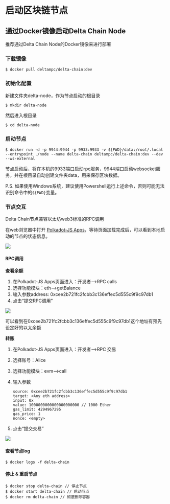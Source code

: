 # 启动区块链节点

## 通过Docker镜像启动Delta Chain Node

推荐通过Delta Chain Node的Docker镜像来进行部署

### 下载镜像

```text
$ docker pull deltampc/delta-chain:dev
```

### 初始化配置

新建文件夹delta-node，作为节点启动的根目录

```
$ mkdir delta-node
```

然后进入根目录

```
$ cd delta-node
```

### 启动节点

```
$ docker run -d -p 9944:9944 -p 9933:9933 -v ${PWD}/data:/root/.local --entrypoint ./node --name delta-chain deltampc/delta-chain:dev --dev --ws-external
```

节点启动后，将在本机的9933端口启动rpc服务，9944端口启动websocket服务，并在根目录自动创建文件夹data，用来保存区块数据。

P.S. 如果使用Windows系统，建议使用Powershell运行上述命令，否则可能无法识别命令中的`${PWD}`变量。

### 节点交互

Delta Chain节点兼容以太坊web3标准的RPC调用

在web浏览器中打开 [Polkadot-JS Apps](https://polkadot.js.org/apps/?rpc=ws%3A%2F%2F127.0.0.1%3A9944#/explorer)，等待页面加载完成后，可以看到本地启动的节点的状态信息。

![](C:\Users\A\Books\delta-docs\.gitbook\assets\deltachain-polkadot-info.png)



#### RPC调用

**查看余额**

1. 在Polkadot-JS Apps页面进入：开发者-->RPC calls
2. 选择功能模块：eth-->getBalance
3. 输入参数address: 0xcee2b721fc2fcbb3c136effec5d555c9f9c97db1
4. 点击“提交RPC调用”

![](C:\Users\A\Books\delta-docs\.gitbook\assets\delta-chain-getBalance.png)

可以看到在0xcee2b721fc2fcbb3c136effec5d555c9f9c97db1这个地址有预先设定好的以太余额

**转账**

1. 在Polkadot-JS Apps页面进入：开发者-->RPC 交易

2. 选择账号：Alice

3. 选择功能模块：evm-->call

4. 输入参数

   ```
   source: 0xcee2b721fc2fcbb3c136effec5d555c9f9c97db1
   target: <Any eth address>
   input: 0x
   value: 1000000000000000000000 // 1000 Ether
   gas_limit: 4294967295
   gas_price: 1
   nonce: <empty>
   ```

5. 点击“提交交易”

![](C:\Users\A\Books\delta-docs\.gitbook\assets\detachain-transfer.png)



#### 查看节点log

```
$ docker logs -f delta-chain
```



#### 停止 & 重启节点

```
$ docker stop delta-chain // 停止节点
$ docker start delta-chain // 启动节点
$ docker rm delta-chain // 彻底删除容器
```

